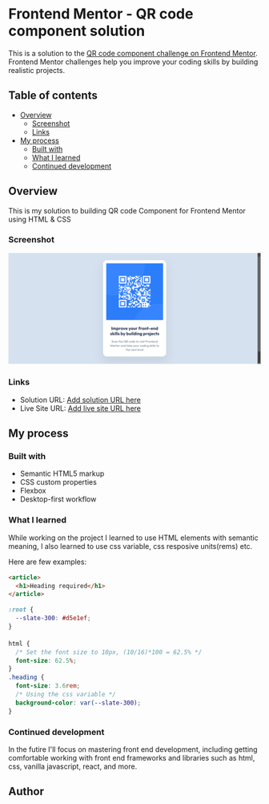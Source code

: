 # Frontend Mentor - QR code component solution

This is a solution to the [QR code component challenge on Frontend Mentor](https://www.frontendmentor.io/challenges/qr-code-component-iux_sIO_H). Frontend Mentor challenges help you improve your coding skills by building realistic projects.

## Table of contents

- [Overview](#overview)
  - [Screenshot](#screenshot)
  - [Links](#links)
- [My process](#my-process)
  - [Built with](#built-with)
  - [What I learned](#what-i-learned)
  - [Continued development](#continued-development)

## Overview

This is my solution to building QR code Component for Frontend Mentor using HTML & CSS

### Screenshot

![](./screenshot.png)

### Links

- Solution URL: [Add solution URL here](https://your-solution-url.com)
- Live Site URL: [Add live site URL here](https://your-live-site-url.com)

## My process

### Built with

- Semantic HTML5 markup
- CSS custom properties
- Flexbox
- Desktop-first workflow

### What I learned

While working on the project I learned to use HTML elements with semantic meaning, I also learned to use css variable, css resposive units(rems) etc.

Here are few examples:

```html
<article>
  <h1>Heading required</h1>
</article>
```

```css
:root {
  --slate-300: #d5e1ef;
}

html {
  /* Set the font size to 10px, (10/16)*100 = 62.5% */
  font-size: 62.5%;
}
.heading {
  font-size: 3.6rem;
  /* Using the css variable */
  background-color: var(--slate-300);
}
```

### Continued development

In the futire I'll focus on mastering front end development, including getting comfortable working with front end frameworks and libraries such as html, css, vanilla javascript, react, and more.

## Author

<!-- - Website - [Add your name here](https://www.your-site.com)
- Frontend Mentor - [@yourusername](https://www.frontendmentor.io/profile/yourusername)
- Twitter - [@yourusername](https://www.twitter.com/yourusername) -->
